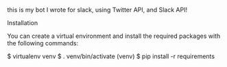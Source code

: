 this is my bot I wrote for slack, using Twitter API, and Slack API!

Installation

You can create a virtual environment and install the required packages with the following commands:

$ virtualenv venv
$ . venv/bin/activate
(venv) $ pip install -r requirements
